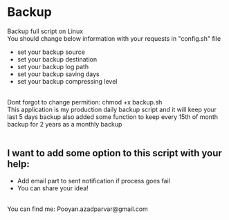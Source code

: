 # Backup
Backup full script on Linux </br>
You should change below information with your requests in "config.sh" file</br>
- set your backup source
- set your backup destination
- set your backup log path
- set your backup saving days
- set your backup compressing level</br>
</br>
Dont forgot to change permition: chmod +x backup.sh</br>
This application is my production daily backup script and it will keep your last 5 days backup also added some function to keep every 15th of month backup for 2 years as a monthly backup</br>
</br>

I want to add some option to this script with your help:</br>
-
- Add email part to sent notification if process goes fail
- You can share your idea!</br>
</br>
You can find me: Pooyan.azadparvar@gmail.com </br>
